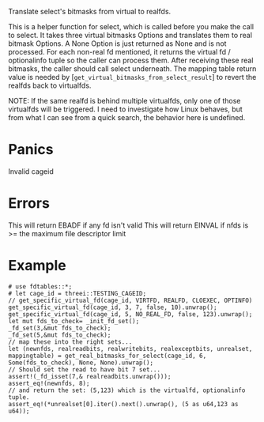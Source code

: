 Translate select's bitmasks from virtual to realfds.

This is a helper function for select, which is called before you make the
call to select.  It takes three virtual bitmasks Options and translates them
to real bitmask Options.  A None Option is just returned as None and is not
processed.  For each non-real fd mentioned, it returns the virtual fd / 
optionalinfo tuple so the caller can process them.  After receiving these real 
bitmasks, the caller should call select underneath.  The mapping table return 
value is needed by [`get_virtual_bitmasks_from_select_result`] to revert the 
realfds back to virtualfds.


NOTE: If the same realfd is behind multiple virtualfds, only one of those
virtualfds will be triggered.  I need to investigate how Linux behaves, but
from what I can see from a quick search, the behavior here is undefined.

# Panics
  Invalid cageid

# Errors
  This will return EBADF if any fd isn't valid
  This will return EINVAL if nfds is >= the maximum file descriptor limit

# Example
```
# use fdtables::*;
# let cage_id = threei::TESTING_CAGEID;
// get_specific_virtual_fd(cage_id, VIRTFD, REALFD, CLOEXEC, OPTINFO)
get_specific_virtual_fd(cage_id, 3, 7, false, 10).unwrap();
get_specific_virtual_fd(cage_id, 5, NO_REAL_FD, false, 123).unwrap();
let mut fds_to_check= _init_fd_set();
_fd_set(3,&mut fds_to_check);
_fd_set(5,&mut fds_to_check);
// map these into the right sets...
let (newnfds, realreadbits, realwritebits, realexceptbits, unrealset, mappingtable) = get_real_bitmasks_for_select(cage_id, 6, Some(fds_to_check), None, None).unwrap();
// Should set the read to have bit 7 set...
assert!(_fd_isset(7,& realreadbits.unwrap()));
assert_eq!(newnfds, 8);
// and return the set: (5,123) which is the virtualfd, optionalinfo tuple.
assert_eq!(*unrealset[0].iter().next().unwrap(), (5 as u64,123 as u64));
```
